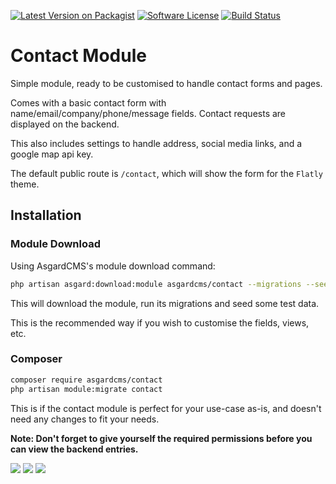 [![Latest Version on Packagist](https://img.shields.io/packagist/v/asgardcms/contact.svg?style=flat-square)](https://packagist.org/packages/asgardcms/contact)
[![Software License](https://img.shields.io/badge/license-MIT-brightgreen.svg?style=flat-square)](LICENSE.md)
[![Build Status](https://img.shields.io/travis/AsgardCms/Contact/master.svg?style=flat-square)](https://travis-ci.org/AsgardCms/Contact)


# Contact Module

Simple module, ready to be customised to handle contact forms and pages.

Comes with a basic contact form with name/email/company/phone/message fields. Contact requests are displayed on the backend.

This also includes settings to handle address, social media links, and a google map api key.

The default public route is `/contact`, which will show the form for the `Flatly` theme.


## Installation

### Module Download

Using AsgardCMS's module download command:

``` bash
php artisan asgard:download:module asgardcms/contact --migrations --seeds
```

This will download the module, run its migrations and seed some test data.

This is the recommended way if you wish to customise the fields, views, etc.

### Composer

``` bash
composer require asgardcms/contact
php artisan module:migrate contact
```

This is if the contact module is perfect for your use-case as-is, and doesn't need any changes to fit your needs.

**Note: Don't forget to give yourself the required permissions before you can view the backend entries.**


![](https://cldup.com/v41guA8CAg-3000x3000.png)
![](https://cldup.com/o-G0mAB4Ge-2000x2000.png)
![](https://cldup.com/uKwiCix0qX-1200x1200.png)
